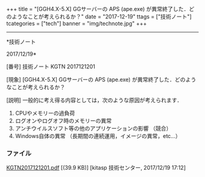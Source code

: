 ﻿+++
title = "[GGH4.X-5.X] GGサーバーの APS (ape.exe) が異常終了した．どのようなことが考えられるか？"
date = "2017-12-19"
ttags = ["技術ノート"]
tcategories = ["tech"]
banner = "img/technote.jpg"
+++

-----------------------------------------------------------------------------------------------------------------------------

*技術ノート

2017/12/19*


[番号]
技術ノート KGTN 2017121201

[現象]
[GGH4.X-5.X] GGサーバーの APS (ape.exe)
が異常終了した．どのようなことが考えられるか？

[説明]
一般的に考え得る内容としては，次のような原因が考えられます．

1. CPUやメモリーの過負荷
2. ログオンやログオフ時のメモリーの異常
3. アンチウイルスソフト等の他のアプリケーションの影響 （競合）
4. Windows自体の異常 （長期間の連続運用，イメージの異常，etc...）


### ファイル

 
 


[KGTN2017121201.pdf](http://techreport.kitasp.net/attachments/download/3913/KGTN2017121201.pdf)
 [(39.9 KB)] [kitasp 技術センター, 2017/12/19
17:12]


 


 

